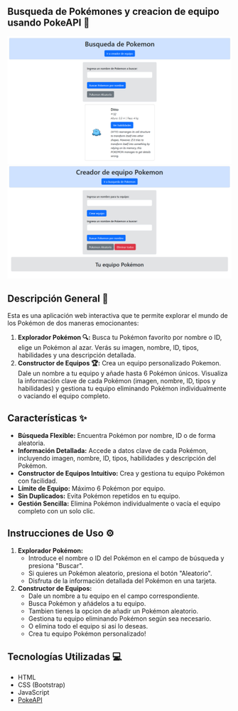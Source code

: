 ## Busqueda de Pokémones y creacion de equipo usando PokeAPI 🎨

<img src="./imgs/main.png">
<img src="./imgs/team.png">

## Descripción General 🌟

Esta es una aplicación web interactiva que te permite explorar el mundo de los Pokémon de dos maneras emocionantes:

1.  **Explorador Pokémon 🔍:** Busca tu Pokémon favorito por nombre o ID, elige un Pokémon al azar. Verás su imagen, nombre, ID, tipos, habilidades y una descripción detallada.
2.  **Constructor de Equipos 🏆:** Crea un equipo personalizado Pokemon. Dale un nombre a tu equipo y añade hasta 6 Pokémon únicos. Visualiza la información clave de cada Pokémon (imagen, nombre, ID, tipos y habilidades) y gestiona tu equipo eliminando Pokémon individualmente o vaciando el equipo completo.

## Características ✨

*   **Búsqueda Flexible:** Encuentra Pokémon por nombre, ID o de forma aleatoria.
*   **Información Detallada:** Accede a datos clave de cada Pokémon, incluyendo imagen, nombre, ID, tipos, habilidades y descripción del Pokémon.
*   **Constructor de Equipos Intuitivo:** Crea y gestiona tu equipo Pokémon con facilidad.
*   **Límite de Equipo:** Máximo 6 Pokémon por equipo.
*   **Sin Duplicados:** Evita Pokémon repetidos en tu equipo.
*   **Gestión Sencilla:** Elimina Pokémon individualmente o vacía el equipo completo con un solo clic.

## Instrucciones de Uso ⚙️

1.  **Explorador Pokémon:**
    *   Introduce el nombre o ID del Pokémon en el campo de búsqueda y presiona "Buscar".
    *   Si quieres un Pokémon aleatorio, presiona el botón "Aleatorio".
    *   Disfruta de la información detallada del Pokémon en una tarjeta.
2.  **Constructor de Equipos:**
    *   Dale un nombre a tu equipo en el campo correspondiente.
    *   Busca Pokémon y añádelos a tu equipo.
    *   Tambien tienes la opcion de añadir un Pokémon aleatorio.
    *   Gestiona tu equipo eliminando Pokémon según sea necesario.
    *   O elimina todo el equipo si asi lo deseas.
    *   Crea tu equipo Pokémon personalizado!

## Tecnologías Utilizadas 💻

*   HTML
*   CSS (Bootstrap)
*   JavaScript
*   [PokeAPI](https://pokeapi.co/)

